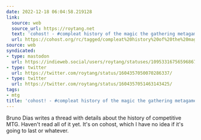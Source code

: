 ```yaml
---
date: 2022-12-18 06:04:58.219128
link:
  source: web
  source_url: https://roytang.net
  text: 'cohost! - #compleat history of the magic the gathering metagame'
  url: https://cohost.org/rc/tagged/compleat%20history%20of%20the%20magic%20the%20gathering%20metagame
source: web
syndicated:
- type: mastodon
  url: https://indieweb.social/users/roytang/statuses/109533167565968679
- type: twitter
  url: https://twitter.com/roytang/status/1604357050070286337/
- type: twitter
  url: https://twitter.com/roytang/status/1604357051463143425/
tags:
- mtg
title: 'cohost! - #compleat history of the magic the gathering metagame'
---
```


Bruno Dias writes a thread with details about the history of competitive MTG. Haven't read all of it yet. It's on cohost, which I have no idea if it's going to last or whatever.